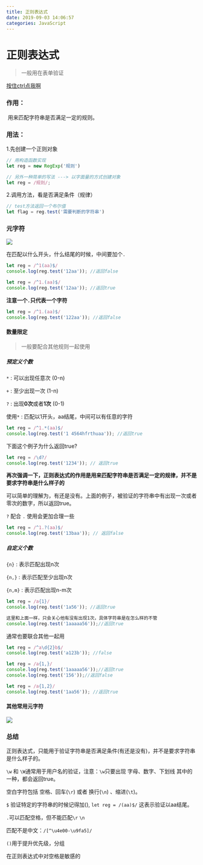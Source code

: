 ```yaml
---
title: 正则表达式
date: 2019-09-03 14:06:57
categories: JavaScript
---
```




# 正则表达式

> 一般用在表单验证

[按住ctrl点我啊](https://www.runoob.com/regexp/regexp-metachar.html)

### 作用：

​		用来匹配字符串是否满足一定的规则。

### 用法：

1.先创建一个正则对象

```js
// 用构造函数实现
let reg = new RegExp('规则')

// 另外一种简单的写法 ---> 以字面量的方式创建对象
let reg = /规则/;
```

2.调用方法，看是否满足条件（规律）

```js
// test方法返回一个布尔值
let flag = reg.test('需要判断的字符串')

```



### 元字符



![](https://s2.ax1x.com/2019/09/03/nkCZxe.png)



在匹配以什么开头，什么结尾的时候，中间要加个`.` 

```js
let reg = /^1(aa)$/
console.log(reg.test('12aa')); //返回false
```

```js
let reg = /^1.(aa)$/
console.log(reg.test('12aa')); //返回true
```



**注意一个`.`只代表一个字符**

```js
let reg = /^1.(aa)$/
console.log(reg.test('122aa')); //返回false
```



#### 数量限定

> 一般要配合其他规则一起使用

##### 预定义个数

`*` :  可以出现任意次   (0-n)

`+` :  至少出现一次       (1-n)

`?` :   出现**0次**或者**1次**  (0-1)      



使用`*`  :  匹配以1开头，aa结尾，中间可以有任意的字符

```js
let reg = /^1.*(aa)$/
console.log(reg.test('1 4564hfrthuaa')); //返回true
```



下面这个例子为什么返回true?

```js
let reg = /\d?/
console.log(reg.test('1234')); // 返回true
```

**再次强调一下，正则表达式的作用是用来匹配字符串是否满足一定的规律，并不是要求字符串是什么样子的**

可以简单的理解为，有还是没有。上面的例子，被验证的字符串中有出现一次或者零次的数字，所以返回true。



`?` 配合 `.` 使用会更加合理一些

```js
let reg = /^1.?(aa)$/
console.log(reg.test('13baa')); // 返回false
```



##### 自定义个数

`{n}`   :   表示匹配出现n次

`{n,}` :   表示匹配至少出现n次

`{n,m}` :   表示匹配出现n-m次



```js
let reg = /a{1}/
console.log(reg.test('1a56')); //返回true

这里和上面一样，只会关心他有没有出现1次，具体字符串是在怎么样的不管
console.log(reg.test('1aaaaa56'));//返回true
```

通常也要联合其他一起用

```js
let reg = /^a\d{2}b$/
console.log(reg.test('a123b')); //false
```



```js
let reg = /a{1,}/
console.log(reg.test('1aaaaa56'));//返回true
console.log(reg.test('156'));//返回false
```



```js
let reg = /a{1,2}/
console.log(reg.test('1aa56')); //返回true
```



#### 其他常用元字符

![](https://s2.ax1x.com/2019/09/03/nkCAPK.png)







### 总结

正则表达式，只能用于验证字符串是否满足条件(有还是没有)，并不是要求字符串是什么样子的。

`\w` 和 `\W`通常用于用户名的验证，注意：`\w`只要出现 字母、数字、下划线 其中的一种，都会返回true。

空白字符包括 空格、回车(`\r`) 或者 换行(`\n`) 、缩进(`\t`)。

`$` 验证特定的字符串的时候记得加(), `let reg = /(aa)$/` 这表示验证以aa结尾。

`.`可以匹配空格，但不能匹配`\r` `\n`

匹配不是中文：`/[^\u4e00-\u9fa5]/`

`()`用于提升优先级，分组

在正则表达式中对空格是敏感的

